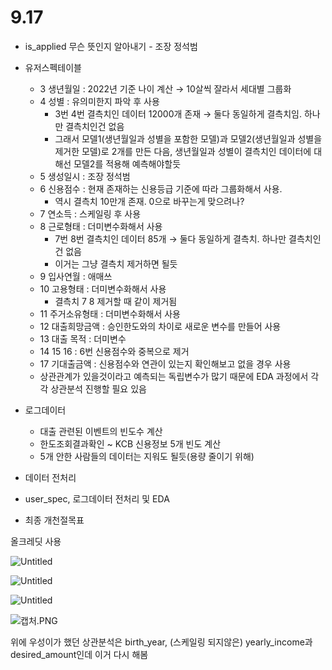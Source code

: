 # 9.17

- is_applied 무슨 뜻인지 알아내기 - 조장 정석범
- 유저스펙테이블
    - 3 생년월일 : 2022년 기준 나이 계산 → 10살씩 잘라서 세대별 그룹화
    - 4 성별 : 유의미한지 파악 후 사용
        - 3번 4번 결측치인 데이터 12000개 존재 → 둘다 동일하게 결측치임. 하나만 결측치인건 없음
        - 그래서 모델1(생년월일과 성별을 포함한 모델)과 모델2(생년월일과 성별을 제거한 모델)로 2개를 만든 다음, 생년월일과 성별이 결측치인 데이터에 대해선 모델2를 적용해 예측해야할듯
    - 5 생성일시 : 조장 정석범
    - 6 신용점수 : 현재 존재하는 신용등급 기준에 따라 그룹화해서 사용.
        - 역시 결측치 10만개 존재. 0으로 바꾸는게 맞으려나?
    - 7 연소득 : 스케일링 후 사용
    - 8 근로형태 : 더미변수화해서 사용
        - 7번 8번 결측치인 데이터 85개 → 둘다 동일하게 결측치. 하나만 결측치인건 없음
        - 이거는 그냥 결측치 제거하면 될듯
    - 9 입사연월 : 애매쓰
    - 10 고용형태 : 더미변수화해서 사용
        - 결측치 7 8 제거할 때 같이 제거됨
    - 11 주거소유형태 : 더미변수화해서 사용
    - 12 대출희망금액 : 승인한도와의 차이로 새로운 변수를 만들어 사용
    - 13 대출 목적 : 더미변수
    - 14 15 16 : 6번 신용점수와 중복으로 제거
    - 17 기대출금액 : 신용점수와 연관이 있는지 확인해보고 없을 경우 사용
    - 상관관계가 있을것이라고 예측되는 독립변수가 많기 때문에 EDA 과정에서 각각 상관분석 진행할 필요 있음

- 로그데이터
    - 대출 관련된 이벤트의 빈도수 계산
    - 한도조회결과확인 ~ KCB 신용정보 5개 빈도 계산
    - 5개 안한 사람들의 데이터는 지워도 될듯(용량 줄이기 위해)

- 데이터 전처리
- user_spec, 로그데이터 전처리 및 EDA
- 최종 개천절목표

올크레딧 사용

![Untitled](9%2017%205504c5588b83451b9d605568c3c3d295/Untitled.png)

![Untitled](9%2017%205504c5588b83451b9d605568c3c3d295/Untitled%201.png)

![Untitled](9%2017%205504c5588b83451b9d605568c3c3d295/Untitled%202.png)

![캡처.PNG](9%2017%205504c5588b83451b9d605568c3c3d295/%25EC%25BA%25A1%25EC%25B2%2598.png)

위에 우성이가 했던 상관분석은 birth_year, (스케일링 되지않은) yearly_income과 desired_amount인데 이거 다시 해봄
